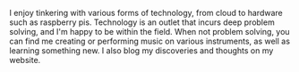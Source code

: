 I enjoy tinkering with various forms of technology, from cloud to hardware such as raspberry pis. 
Technology is an outlet that incurs deep problem solving, and I'm happy to be within the field.
When not problem solving, you can find me creating or performing music on various instruments, as well as learning something new. I also blog my discoveries and thoughts on my website.
